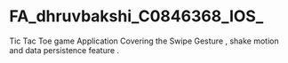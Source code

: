 # FA_dhruvbakshi_C0846368_IOS_
Tic Tac Toe game Application 
Covering the Swipe Gesture , shake motion and data persistence feature .
